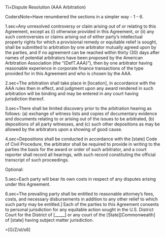 Ti=Dispute Resolution (AAA Arbitration)

CodersNote=Have renumbered the sections in a simpler way - 1 - 6.

1.sec=Any unresolved controversy or claim arising out of or relating to this Agreement, except as (i) otherwise provided in this Agreement, or (ii) any such controversies or claims arising out of either party’s intellectual property rights for which a provisional remedy or equitable relief is sought, shall be submitted to arbitration by one arbitrator mutually agreed upon by the parties, and if no agreement can be reached within thirty (30) days after names of potential arbitrators have been proposed by the American Arbitration Association (the “{DefT.AAA}”), then by one arbitrator having reasonable experience in corporate finance transactions of the type provided for in this Agreement and who is chosen by the AAA.

2.sec=The arbitration shall take place in [location], in accordance with the AAA rules then in effect, and judgment upon any award rendered in such arbitration will be binding and may be entered in any court having jurisdiction thereof.

3.sec=There shall be limited discovery prior to the arbitration hearing as follows: (a) exchange of witness lists and copies of documentary evidence and documents relating to or arising out of the issues to be arbitrated, (b) depositions of all party witnesses, and (c) such other depositions as may be allowed by the arbitrators upon a showing of good cause.

4.sec=Depositions shall be conducted in accordance with the [state] Code of Civil Procedure, the arbitrator shall be required to provide in writing to the parties the basis for the award or order of such arbitrator, and a court reporter shall record all hearings, with such record constituting the official transcript of such proceedings.

Optional:

5.sec=Each party will bear its own costs in respect of any disputes arising under this Agreement.

6.sec=The prevailing party shall be entitled to reasonable attorney’s fees, costs, and necessary disbursements in addition to any other relief to which such party may be entitled.] Each of the parties to this Agreement consents to personal jurisdiction for any equitable action sought in the U.S. District Court for the District of [_____] or any court of the [State][Commonwealth] of [state] having subject matter jurisdiction.

=[G/Z/ol/s6]